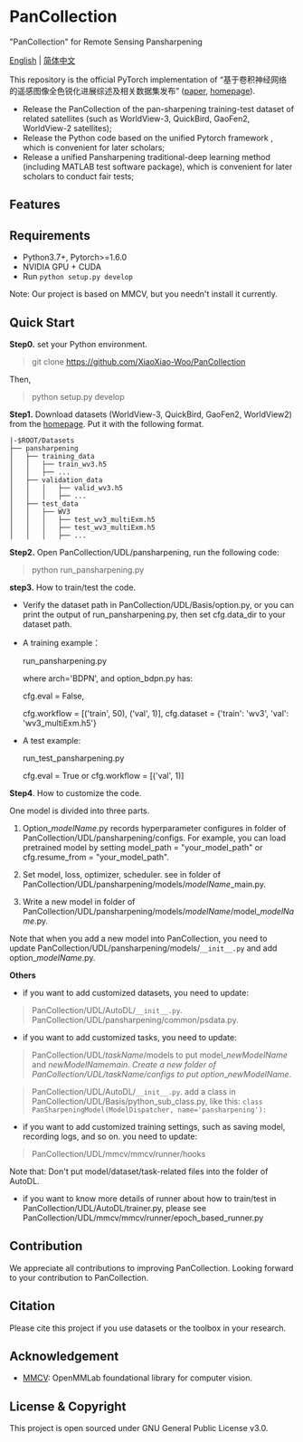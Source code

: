 # PanCollection
"PanCollection" for Remote Sensing Pansharpening

[English](https://github.com/XiaoXiao-Woo/PanCollection/edit/dev/README.md) | [简体中文](https://github.com/XiaoXiao-Woo/PanCollection/edit/dev/README_zh.md)

This repository is the official PyTorch implementation of “基于卷积神经网络的遥感图像全色锐化进展综述及相关数据集发布” ([paper](), [homepage](https://liangjiandeng.github.io/PanCollection.html)).

* Release the PanCollection of the pan-sharpening training-test dataset of related satellites (such as WorldView-3, QuickBird, GaoFen2, WorldView-2 satellites); 
* Release the Python code based on the unified Pytorch framework , which is convenient for later scholars;
* Release a unified Pansharpening traditional-deep learning method (including MATLAB test software package), which is convenient for later scholars to conduct fair tests;

## Features


## Requirements
* Python3.7+, Pytorch>=1.6.0
* NVIDIA GPU + CUDA
* Run `python setup.py develop`

Note: Our project is based on MMCV, but you needn't install it currently.

## Quick Start
**Step0.** set your Python environment.

>git clone https://github.com/XiaoXiao-Woo/PanCollection

Then, 

> python setup.py develop

**Step1.**
Download datasets (WorldView-3, QuickBird, GaoFen2, WorldView2) from the [homepage](https://liangjiandeng.github.io/PanCollection.html). Put it with the following format.

```
|-$ROOT/Datasets
├── pansharpening
│   ├── training_data
│   │   ├── train_wv3.h5
│   │   ├── ...
│   ├── validation_data
│   │   │   ├── valid_wv3.h5
│   │   │   ├── ...
│   ├── test_data
│   │   ├── WV3
│   │   │   ├── test_wv3_multiExm.h5
│   │   │   ├── test_wv3_multiExm.h5
│   │   │   ├── ...
```

**Step2.** Open PanCollection/UDL/pansharpening,  run the following code:

> python run_pansharpening.py

**step3.** How to train/test the code.

* Verify the dataset path in PanCollection/UDL/Basis/option.py, or you can print the output of run_pansharpening.py, then set cfg.data_dir to your dataset path.

* A training example：

	run_pansharpening.py
  
	where arch='BDPN', and option_bdpn.py has: 
  
	cfg.eval = False, 
  
	cfg.workflow = [('train', 50), ('val', 1)], cfg.dataset = {'train': 'wv3', 'val': 'wv3_multiExm.h5'}
	
* A test example:

	run_test_pansharpening.py
  
	cfg.eval = True or cfg.workflow = [('val', 1)]

**Step4**. How to customize the code.

One model is divided into three parts.

1. Option_*modelName*.py records hyperparameter configures in folder of PanCollection/UDL/pansharpening/configs. For example, you can load pretrained model by setting model_path = "your_model_path" or cfg.resume_from = "your_model_path".

2. Set model, loss, optimizer, scheduler. see in folder of PanCollection/UDL/pansharpening/models/*modelName*_main.py.

3. Write a new model in folder of PanCollection/UDL/pansharpening/models/*modelName*/model_*modelName*.py.

Note that when you add a new model into PanCollection, you need to update PanCollection/UDL/pansharpening/models/`__init__.py` and add option_*modelName*.py.

**Others**
* if you want to add customized datasets, you need to update:

>PanCollection/UDL/AutoDL/`__init__.py`.
>PanCollection/UDL/pansharpening/common/psdata.py.

* if you want to add customized tasks, you need to update:

> PanCollection/UDL/*taskName*/models to put model_*newModelName* and *newModelName*_main.
> Create a new folder of PanCollection/UDL/*taskName*/configs to put option__*newModelName*.

>PanCollection/UDL/AutoDL/`__init__.py`.
>add a class in PanCollection/UDL/Basis/python_sub_class.py, like this:
```class PanSharpeningModel(ModelDispatcher, name='pansharpening'):```

* if you want to add customized training settings, such as saving model, recording logs, and so on. you need to update:

> PanCollection/UDL/mmcv/mmcv/runner/hooks

Note that: Don't put model/dataset/task-related files into the folder of AutoDL.

* if you want to know more details of runner about how to train/test in PanCollection/UDL/AutoDL/trainer.py, please see PanCollection/UDL/mmcv/mmcv/runner/epoch_based_runner.py

## Contribution
We appreciate all contributions to improving PanCollection. Looking forward to your contribution to PanCollection.


## Citation
Please cite this project if you use datasets or the toolbox in your research.
> 


## Acknowledgement
- [MMCV](https://github.com/open-mmlab/mmcv): OpenMMLab foundational library for computer vision.

## License & Copyright
This project is open sourced under GNU General Public License v3.0.


